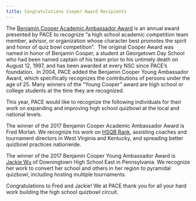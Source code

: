 ```yaml
---
title: Congratulations Cooper Award Recipients
---
```



The [Benjamin Cooper Academic Ambassador Award](http://www.pace-nsc.org/2017-cooper-award-winners/) is an annual award presented by PACE to recognize “a high school academic competition team member, advisor, or organization whose character best promotes the spirit and honor of quiz bowl competition”.  The original Cooper Award was named in honor of Benjamin Cooper, a student at Georgetown Day School who had been named captain of his team prior to his untimely death on August 12, 1997, and has been awarded at every NSC since PACE’s foundation.  In 2004, PACE added the Benjamin Cooper Young Ambassador Award, which specifically recognizes the contributions of persons under the age of 25. Many winners of the “Young Cooper” award are high school or college students at the time they are recognized. 

This year, PACE would like to recognize the following individuals for their work on expanding and improving high school quizbowl at the local and national levels.  

The winner of the 2017 Benjamin Cooper Academic Ambassador Award is Fred Morlan. We recognize his work on [HSQB Rank](https://hsqbrank.com/), assisting coaches and tournament directors in West Virginia and Kentucky, and spreading better quizbowl practices nationwide.

The winner of the 2017 Benjamin Cooper Young Ambassador Award is [Jackie Wu](https://www.facebook.com/pacensc/posts/10155280149643048) of Downingtown High School East in Pennsylvania. We recognize her work to convert her school and others in her region to pyramidal quizbowl, including hosting multiple tournaments.

Congratulations to Fred and Jackie! We at PACE thank you for all your hard work building the high school quizbowl circuit.

